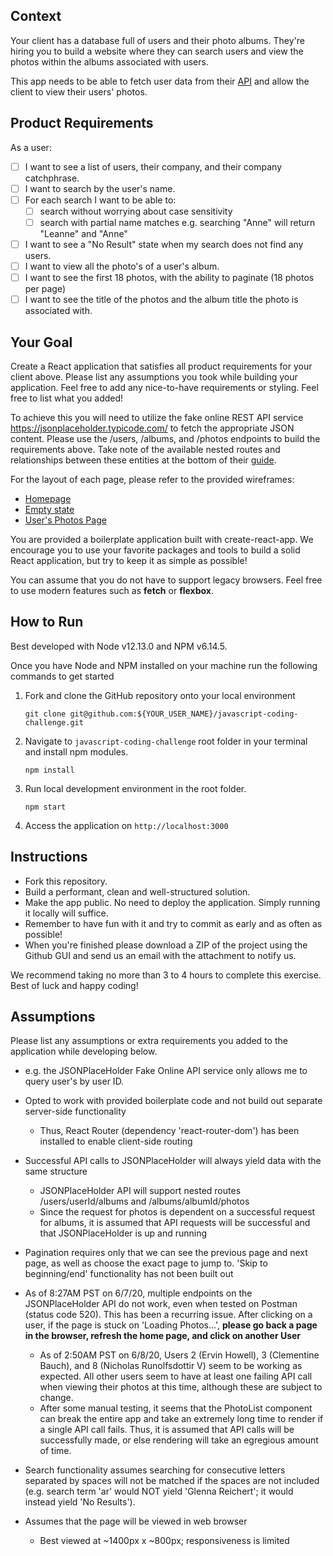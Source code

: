 ## Context

Your client has a database full of users and their photo albums. They're hiring you to build a website where they can search users and view the photos within the albums associated with users. 

This app needs to be able to fetch user data from their [API](https://jsonplaceholder.typicode.com/) and allow the client to view their users' photos.

## Product Requirements

As a user:

- [ ] I want to see a list of users, their company, and their company catchphrase.
- [ ] I want to search by the user's name.
- [ ] For each search I want to be able to:
  - [ ] search without worrying about case sensitivity
  - [ ] search with partial name matches e.g. searching "Anne" will return "Leanne" and "Anne"
- [ ] I want to see a "No Result" state when my search does not find any users.
- [ ] I want to view all the photo's of a user's album.
- [ ] I want to see the first 18 photos, with the ability to paginate (18 photos per page)
- [ ] I want to see the title of the photos and the album title the photo is associated with.

## Your Goal

Create a React application that satisfies all product requirements for your client above. Please list any assumptions you took while building your application. Feel free to add any nice-to-have requirements or styling. Feel free to list what you added!

To achieve this you will need to utilize the fake online REST API service https://jsonplaceholder.typicode.com/ to fetch the appropriate JSON content. Please use the /users, /albums, and /photos endpoints to build the requirements above. Take note of the available nested routes and relationships between these entities at the bottom of their [guide](https://jsonplaceholder.typicode.com/guide.html).  

For the layout of each page, please refer to the provided wireframes:

- [Homepage](./wireframes/homepage.png)
- [Empty state](./wireframes/no-result-state.png)
- [User's Photos Page](./wireframes/users-photos.png)

You are provided a boilerplate application built with create-react-app. We encourage you to use your favorite packages and tools to build a solid React application, but try to keep it as simple as possible!

You can assume that you do not have to support legacy browsers. Feel free to use modern features such as **fetch** or **flexbox**. 

## How to Run

Best developed with Node v12.13.0 and NPM v6.14.5.

Once you have Node and NPM installed on your machine run the following commands to get started

1. Fork and clone the GitHub repository onto your local environment

    ```
    git clone git@github.com:${YOUR_USER_NAME}/javascript-coding-challenge.git
    ```

2. Navigate to `javascript-coding-challenge` root folder in your terminal and install npm modules.

    ```
    npm install
    ```

3. Run local development environment in the root folder.

    ```
    npm start
    ```
   
4. Access the application on `http://localhost:3000`


## Instructions

- Fork this repository.
- Build a performant, clean and well-structured solution.
- Make the app public. No need to deploy the application. Simply running it locally will suffice.
- Remember to have fun with it and try to commit as early and as often as possible!
- When you're finished please download a ZIP of the project using the Github GUI and send us an email with the attachment to notify us.

We recommend taking no more than 3 to 4 hours to complete this exercise. Best of luck and happy coding!

## Assumptions
Please list any assumptions or extra requirements you added to the application while developing below.

- e.g. the JSONPlaceHolder Fake Online API service only allows me to query user's by user ID.

- Opted to work with provided boilerplate code and not build out separate server-side functionality
  - Thus, React Router (dependency 'react-router-dom') has been installed to enable client-side routing
- Successful API calls to JSONPlaceHolder will always yield data with the same structure
  - JSONPlaceHolder API will support nested routes /users/userId/albums and /albums/albumId/photos
  - Since the request for photos is dependent on a successful request for albums, it is assumed that API requests will be successful and that JSONPlaceHolder is up and running
- Pagination requires only that we can see the previous page and next page, as well as choose the exact page to jump to. 'Skip to beginning/end' functionality has not been built out
- As of 8:27AM PST on 6/7/20, multiple endpoints on the JSONPlaceHolder API do not work, even when tested on Postman (status code 520). This has been a recurring issue. After clicking on a user, if the page is stuck on 'Loading Photos...', **please go back a page in the browser, refresh the home page, and click on another User**
  - As of 2:50AM PST on 6/8/20, Users 2 (Ervin Howell), 3 (Clementine Bauch), and 8 (Nicholas Runolfsdottir V) seem to be working as expected. All other users seem to have at least one failing API call when viewing their photos at this time, although these are subject to change.
  - After some manual testing, it seems that the PhotoList component can break the entire app and take an extremely long time to render if a single API call fails. Thus, it is assumed that API calls will be successfully made, or else rendering will take an egregious amount of time.
- Search functionality assumes searching for consecutive letters separated by spaces will not be matched if the spaces are not included (e.g. search term 'ar' would NOT yield 'Glenna Reichert'; it would instead yield 'No Results').
- Assumes that the page will be viewed in web browser
  - Best viewed at ~1400px x ~800px; responsiveness is limited